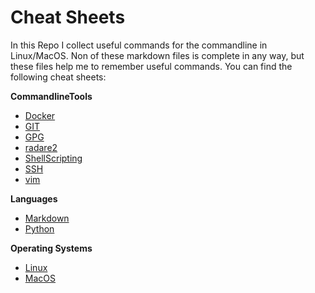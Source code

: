 # Cheat Sheets

In this Repo I collect useful commands for the commandline in Linux/MacOS. Non of these markdown files is complete in any way, but these files help me to remember useful commands.
You can find the following cheat sheets:

**CommandlineTools**
- [Docker](CommandlineTools/Docker.md)
- [GIT](CommandlineTools/Git.md)
- [GPG](CommandlineTools/gpg.md)
- [radare2](CommandlineTools/radare2.md)
- [ShellScripting](CommandlineTools/ShellScripting.md)
- [SSH](CommandlineTools/ssh.md)
- [vim](CommandlineTools/vim.md)

**Languages**
- [Markdown](Languages/Markdown%20Cheat%20Sheet%20|%20Markdown%20Guide.pdf)
- [Python](Languages/Python.md)

**Operating Systems**
- [Linux](OperatingSystems/Linux.md)
- [MacOS](OperatingSystems/MacOS.md)


